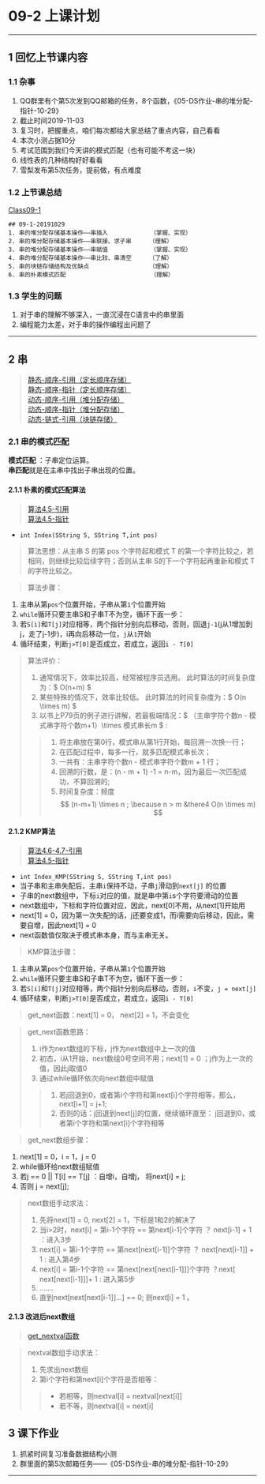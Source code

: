 # 09-2 上课计划     
---
## 1 回忆上节课内容  
### 1.1 杂事  
1. QQ群里有个第5次发到QQ邮箱的任务，8个函数，《05-DS作业-串的堆分配-指针-10-29》   
2. 截止时间2019-11-03      
3. 复习时，把握重点，咱们每次都给大家总结了重点内容，自己看看     
4. 本次小测占据10分    
5. 考试范围到我们今天讲的模式匹配（也有可能不考这一块）  
6. 线性表的几种结构好好看看     
7. 雪梨发布第5次任务，提前做，有点难度    

### 1.2 上节课总结    
[Class09-1](../course-summary/Class09-1-20191029.txt)      
```
## 09-1-20191029                
1. 串的堆分配存储基本操作——串插入            （掌握、实现）        
2. 串的堆分配存储基本操作——串联接、求子串     （理解）     
3. 串的堆分配存储基本操作——串赋值            （掌握、实现）    
4. 串的堆分配存储基本操作——串比较、串清空     （了解）     
5. 串的块链存储结构及优缺点                 （理解）     
6. 串的朴素模式匹配                        （理解）      
```
### 1.3 学生的问题        
1. 对于串的理解不够深入，一直沉浸在C语言中的串里面     
2. 编程能力太差，对于串的操作编程出问题了    

---




## 2 串       
> [静态-顺序-引用（定长顺序存储）](../../../../GithubRepository/WeiMuYang/data-structure/数据结构代码/4-串/01-Algorithm-string-(静态-顺序-引用).cpp)       
> [静态-顺序-指针（定长顺序存储）](../../../../GithubRepository/WeiMuYang/data-structure/数据结构代码/4-串/02-Algorithm-string-(静态-顺序-指针).c)       
> [动态-顺序-引用（堆分配存储）](../../../../GithubRepository/WeiMuYang/data-structure/数据结构代码/4-串/03-Algorithm-string-(动态-顺序-引用).cpp)      
> [动态-顺序-指针（堆分配存储）](../../../../GithubRepository/WeiMuYang/data-structure/数据结构代码/4-串/04-Algorithm-string-(动态-顺序-指针).c)      
> [动态-链式-引用（块链存储）](../../../../GithubRepository/WeiMuYang/data-structure/数据结构代码/4-串/05-Algorithm-string-(动态-链式-引用).cpp)             

### 2.1 串的模式匹配      
**模式匹配** ：子串定位运算。    
**串匹配**就是在主串中找出子串出现的位置。          

#### 2.1.1 朴素的模式匹配算法      
> [算法4.5-引用](../../../../GithubRepository/WeiMuYang/data-structure/数据结构代码/4-串/14-Algorithm-4.5-(静态-顺序-引用).cpp)            
> [算法4.5-指针](../../../../GithubRepository/WeiMuYang/data-structure/数据结构代码/4-串/15-Algorithm-4.5-(静态-顺序-指针).c)              
- `int Index(SString S, SString T,int pos)`      

>算法思想：从主串 S 的第 pos 个字符起和模式 T 的第一个字符比较之，若相同，则继续比较后续字符；否则从主串 S的下一个字符起再重新和模式 T 的字符比较之。        

>算法步骤：
1. 主串从第`pos`个位置开始，子串从第`1`个位置开始            
2. `while`循环只要主串S和子串T不为空，循环下面一步：    
3. 若`S[i]`和`T[j]`对应相等，两个指针分别向后移动，否则，回退`j-1`(j从1增加到j，走了j-1步)，i再向后移动一位，`j`从`1`开始          
4. 循环结束，判断`j>T[0]`是否成立，若成立，返回`i - T[0]`    

>算法评价：      
>1. 通常情况下，效率比较高，经常被程序员选用。 此时算法的时间复杂度为：$ O(n+m) $      
>2. 某些特殊的情况下，效率比较低。 此时算法的时间复杂度为：$ O(n \times m) $         
>3. 以书上P79页的例子进行讲解，若最极端情况：$ （主串字符个数n - 模式串字符个数m+1）\times 模式串长m $ :        
>> 1. 将主串放在第0行，模式串从第1行开始，每回溯一次换一行；   
>> 2. 在匹配过程中，每多一行，就多匹配模式串长次；   
>> 3. 一共有：主串字符个数n - 模式串字符个数m + 1  行；   
>> 4. 回溯的行数，是：(n - m + 1) -1 = n-m，因为最后一次匹配成功，不算回溯的;    
>> 5. 时间复杂度：频度
$$
(n-m+1)  \times n ;  \because n > m  &there4  O(n \times m)
$$


#### 2.1.2 KMP算法       
> [算法4.6-4.7-引用](../../../../GithubRepository/WeiMuYang/data-structure/数据结构代码/4-串/16-Algorithm-4.6-4.7(静态-顺序-引用).cpp)            
> [算法4.5-指针](../../../../GithubRepository/WeiMuYang/data-structure/数据结构代码/4-串/17-Algorithm-4.6-4.7(静态-顺序-指针).c)              
- `int Index_KMP(SString S, SString T,int pos)`      
- 当子串和主串失配后，主串`i`保持不动，子串`j`滑动到`next[j]` 的位置    
- 子串的next数组中，下标`i`对应的值，就是串中第`i`s个字符要滑动的位置        
- next数组中，下标和字符位置对应，因此，next[0]不用，从next[1]开始用    
- next[1] = 0，因为第一次失配的话，j还要变成1，而i需要向后移动，因此，需要自增，因此next[1] = 0    
- next函数值仅取决于模式串本身，而与主串无关。    

>KMP算法步骤：    
1. 主串从第`pos`个位置开始，子串从第`1`个位置开始            
2. `while`循环只要主串S和子串T不为空，循环下面一步：    
3. 若`S[i]`和`T[j]`对应相等，两个指针分别向后移动，否则，`i`不变，`j = next[j]`   
4. 循环结束，判断`j>T[0]`是否成立，若成立，返回`i - T[0]`      


>get_next函数：next[1] = 0， next[2] = 1，不会变化     

>get_next函数思路：     
>1. i作为next数组的下标，j作为next数组中上一次的值      
>2. 初态，i从1开始，next数组0号空间不用；next[1] = 0 ；j作为上一次的值，因此j取值0
>3. 通过while循环依次向next数组中赋值     
>>1. 若j回退到0，或者第i个字符和第next[i]个字符相等，那么，next[i+1] = j+1;
>>2. 否则的话：j回退到next[j]的位置，继续循环直至： j回退到0，或者第i个字符和第next[i]个字符相等  


>get_next数组步骤：   
1. next[1] = 0，i = 1，j = 0    
2. while循环给next数组赋值     
3. 若j == 0 || T[i] == T[j] ：自增i，自增j， 将next[i] = j;    
4. 否则 j = next[j];      

>next数组手动求法：
>1. 先将next[1] = 0, next[2] = 1，下标是1和2的解决了   
>2. 当i>2时，next[i] = 第i-1个字符 == 第next[i-1]个字符 ？ next[i-1] + 1 ：进入3步    
>3. next[i] =  第i-1个字符 == 第next[next[i-1]]个字符 ？ next[next[i-1]] + 1 : 进入第4步   
>4. next[i] =  第i-1个字符 == 第next[next[next[i-1]]]个字符 ？next[ next[next[i-1]]]+ 1 : 进入第5步   
>5. .......     
>6. 直到next[next[next[i-1]]...] == 0; 则next[i] = 1 。      


#### 2.1.3 改进后next数组      
>[get_nextval函数](../../../../GithubRepository/WeiMuYang/data-structure/数据结构代码/4-串/18-Algorithm-4.6-4.8(静态-顺序-引用).cpp)        

>nextval数组手动求法：
>1. 先求出next数组       
>2. 第i个字符和第next[i]个字符是否相等：    
>>-  若相等，则nextval[i] = nextval[next[i]]     
>>- 若不等，则nextval[i] = next[i]       



## 3 课下作业        
1. 抓紧时间复习准备数据结构小测      
2. 群里面的第5次邮箱任务——《05-DS作业-串的堆分配-指针-10-29》    

---












